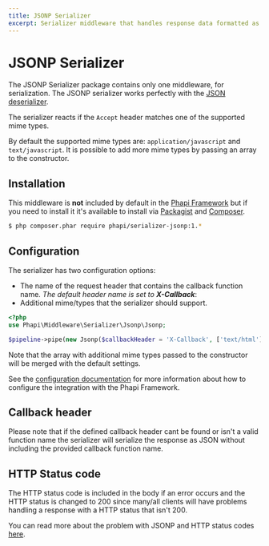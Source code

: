 ```yaml
---
title: JSONP Serializer
excerpt: Serializer middleware that handles response data formatted as JSONP
---
```


# JSONP Serializer

The JSONP Serializer package contains only one middleware, for serialization. The JSONP serializer works perfectly with the [JSON deserializer](/docs/serializer/json/).

The serializer reacts if the <code>Accept</code> header matches one of the supported mime types.

By default the supported mime types are: <code>application/javascript</code> and <code>text/javascript</code>. It is possible to add more mime types by passing an array to the constructor.

## Installation
This middleware is **not** included by default in the [Phapi Framework](https://github.com/phapi/phapi-framework) but if you need to install it it's available to install via [Packagist](https://packagist.org) and [Composer](https://getcomposer.org).

```bash
$ php composer.phar require phapi/serializer-jsonp:1.*
```

## Configuration
The serializer has two configuration options:
- The name of the request header that contains the callback function name. *The default header name is set to **X-Callback***:
- Additional mime/types that the serializer should support.

```php
<?php
use Phapi\Middleware\Serializer\Jsonp\Jsonp;

$pipeline->pipe(new Jsonp($callbackHeader = 'X-Callback', ['text/html']));
```

Note that the array with additional mime types passed to the constructor will be merged with the default settings.

See the [configuration documentation](/docs/started/configuration/) for more information about how to configure the integration with the Phapi Framework.

## Callback header
Please note that if the defined callback header cant be found or isn't a valid function name the serializer will serialize the response as JSON without including the provided callback function name.

## HTTP Status code
The HTTP status code is included in the body if an error occurs and the HTTP status is changed to 200 since many/all clients will have problems handling a response with a HTTP status that isn't 200.

You can read more about the problem with JSONP and HTTP status codes [here](http://www.theguardian.com/info/developer-blog/2012/jul/16/http-status-codes-jsonp).
